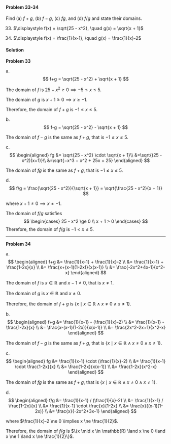 <div class="alert alert-warning" role="alert">
<h4 class="alert-heading">Problem 33-34</h4>

Find (a) $f + g$, (b) $f - g$, (c) $fg$, and (d) $f/g$ and state their domains.

33. $\displaystyle f(x) = \sqrt{25 - x^2}, \quad g(x) = \sqrt{x + 1}$

34. $\displaystyle f(x) = \frac{1}{x-1}, \quad g(x) = \frac{1}{x}-2$

</div>


<div class="alert alert-success" role="alert">
<h4 class="alert-heading">Solution</h4>

**Problem 33**

a. $$
    f+g = \sqrt{25 - x^2} + \sqrt{x + 1}
   $$

   The domain of $f$ is $25 - x^2 \ge 0 \implies -5 \le x \le 5$.

   The domain of $g$ is $x+1 \ge 0 \implies x \ge -1$.

   Therefore, the domain of $f+g$ is $-1 \le x \le 5$.

b. $$
    f-g = \sqrt{25 - x^2} - \sqrt{x + 1}
   $$

   The domain of $f-g$ is the same as $f+g$, that is $-1 \le x \le 5$.

c. $$
    \begin{aligned}
    fg &= \sqrt{25 - x^2} \cdot \sqrt{x + 1}\\
    &=\sqrt{(25 - x^2)(x+1)}\\
    &=\sqrt{−x^3 − x^2 + 25x + 25}
    \end{aligned}
   $$

   The domain of $fg$ is the same as $f+g$, that is $-1 \le x \le 5$.

d. $$
    f/g = \frac{\sqrt{25 - x^2}}{\sqrt{x + 1}} = \sqrt{\frac{25 - x^2}{x + 1}}
   $$

   where $x + 1 \ne 0 \implies x \ne -1$.

   The domain of $f/g$ satisfies
   $$ 
   \begin{cases}
        25 - x^2 \ge 0 \\
        x + 1 > 0
    \end{cases}
    $$
    Therefore, the domain of $f/g$ is $-1 < x \le 5$.

----

**Problem 34**

a. $$
    \begin{aligned}
    f+g &= \frac{1}{x-1} + \frac{1}{x}-2 \\
    &= \frac{1}{x-1} + \frac{1-2x}{x} \\
    &= \frac{x+(x-1)(1-2x)}{x(x-1)} \\
    &= \frac{-2x^2+4x-1}{x^2-x}
    \end{aligned}
   $$

   The domain of $f$ is $x \in \mathbb{R}$ and $x-1 \ne 0$, that is $x \ne 1$.

   The domain of $g$ is $x \in \mathbb{R}$ and $x \ne 0$.

   Therefore, the domain of $f+g$ is $\{x \mid x \in \mathbb{R} \land x \ne 0 \land x \ne 1\}$.

b. $$
    \begin{aligned}
    f+g &= \frac{1}{x-1} - (\frac{1}{x}-2) \\
    &= \frac{1}{x-1} - \frac{1-2x}{x} \\
    &= \frac{x-(x-1)(1-2x)}{x(x-1)} \\
    &= \frac{2x^2-2x+1}{x^2-x}
    \end{aligned}
   $$

   The domain of $f-g$ is the same as $f+g$, that is $\{x \mid x \in \mathbb{R} \land x \ne 0 \land x \ne 1\}$.

c. $$
    \begin{aligned}
    fg &= \frac{1}{x-1} \cdot (\frac{1}{x}-2) \\
    &= \frac{1}{x-1} \cdot \frac{1-2x}{x} \\
    &= \frac{1-2x}{x(x-1)} \\
    &= \frac{1-2x}{x^2-x}
    \end{aligned}
   $$

   The domain of $fg$ is the same as $f+g$, that is $\{x \mid x \in \mathbb{R} \land x \ne 0 \land x \ne 1\}$.

d. $$
    \begin{aligned}
    f/g &= \frac{1}{x-1} / (\frac{1}{x}-2) \\
    &= \frac{1}{x-1} / \frac{1-2x}{x} \\
    &= \frac{1}{x-1} \cdot \frac{x}{1-2x} \\
    &= \frac{x}{(x-1)(1-2x)} \\
    &= \frac{x}{-2x^2+3x-1}
    \end{aligned}
   $$

   where $\frac{1}{x}-2 \ne 0 \implies x \ne \frac{1}{2}$.

   Therefore, the domain of $f/g$ is $\{x \mid x \in \mathbb{R} \land x \ne 0 \land x \ne 1 \land x \ne \frac{1}{2}\}$.

</div>

